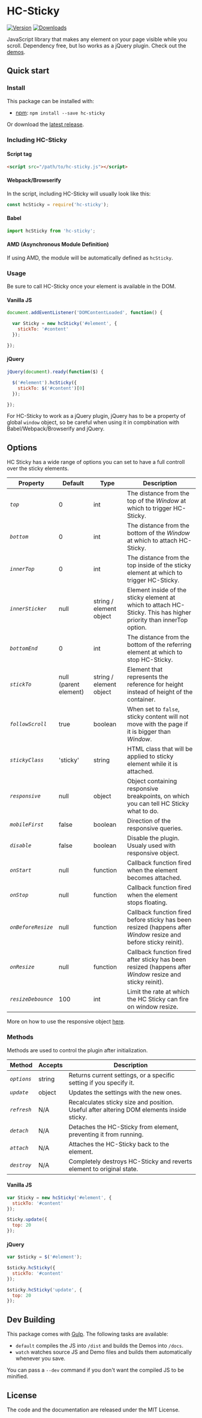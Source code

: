 HC-Sticky
=========

[![Version](https://img.shields.io/npm/v/hc-sticky.svg)](https://www.npmjs.com/package/hc-sticky) [![Downloads](https://img.shields.io/npm/dt/hc-sticky.svg)](https://www.npmjs.com/package/hc-sticky)

JavaScript library that makes any element on your page visible while you scroll. Dependency free, but lso works as a jQuery plugin.
Check out the [demos](https://somewebmedia.github.io/hc-sticky).


## Quick start

### Install

This package can be installed with:

- [npm](https://www.npmjs.com/package/hc-sticky): `npm install --save hc-sticky`

Or download the [latest release](https://github.com/somewebmedia/hc-sticky/releases).



### Including HC-Sticky

#### Script tag
```html
<script src="/path/to/hc-sticky.js"></script>
```

#### Webpack/Browserify

In the script, including HC-Sticky will usually look like this:

```js
const hcSticky = require('hc-sticky');
```

#### Babel

```js
import hcSticky from 'hc-sticky';
```

#### AMD (Asynchronous Module Definition)

If using AMD, the module will be automatically defined as `hcSticky`.


### Usage

Be sure to call HC-Sticky once your element is available in the DOM.

#### Vanilla JS

```js
document.addEventListener('DOMContentLoaded', function() {

  var Sticky = new hcSticky('#element', {
    stickTo: '#content'
  });

});
```

#### jQuery

```js
jQuery(document).ready(function($) {

  $('#element').hcSticky({
    stickTo: $('#content')[0]
  });

});
```

For HC-Sticky to work as a jQuery plugin, jQuery has to be a property of global `window` object, so be careful when using it in compbination with Babel/Webpack/Browserify and jQuery.


## Options

HC Sticky has a wide range of options you can set to have a full controll over the sticky elements.

| Property | Default | Type | Description |
|-----------|---------|-------|-------------|
| *`top`* | 0 | int | The distance from the top of the *Window* at which to trigger HC-Sticky. |
| *`bottom`* | 0 | int | The distance from the bottom of the *Window* at which to attach HC-Sticky. |
| *`innerTop`* | 0 | int | The distance from the top inside of the sticky element at which to trigger HC-Sticky. |
| *`innerSticker`* | null | string / element object | Element inside of the sticky element at which to attach HC-Sticky. This has higher priority than innerTop option. |
| *`bottomEnd`* | 0 | int | The distance from the bottom of the referring element at which to stop HC-Sticky. |
| *`stickTo`* | null (parent element) | string / element object | Element that represents the reference for height instead of height of the container. |
| *`followScroll`* | true | boolean | When set to `false`, sticky content will not move with the page if it is bigger than *Window*. |
| *`stickyClass`* | 'sticky' | string | HTML class that will be applied to sticky element while it is attached. |
| *`responsive`* | null | object | Object containing responsive breakpoints, on which you can tell HC Sticky what to do. |
| *`mobileFirst`* | false | boolean | Direction of the responsive queries. |
| *`disable`* | false | boolean | Disable the plugin. Usualy used with responsive object. |
| *`onStart`* | null | function | Callback function fired when the element becomes attached. |
| *`onStop`* | null | function | Callback function fired when the element stops floating. |
| *`onBeforeResize`* | null | function | Callback function fired before sticky has been resized (happens after *Window* resize and before sticky reinit). |
| *`onResize`* | null | function | Callback function fired after sticky has been resized (happens after *Window* resize and sticky reinit). |
| *`resizeDebounce`* | 100 | int | Limit the rate at which the HC Sticky can fire on window resize. |

More on how to use the responsive object [here](https://github.com/somewebmedia/hc-sticky/issues/55#issuecomment-416826958).


### Methods

Methods are used to control the plugin after initialization.

| Method | Accepts | Description |
|---------|---------|--------------|
| *`options`* | string | Returns current settings, or a specific setting if you specify it. |
| *`update`* | object | Updates the settings with the new ones. |
| *`refresh`* | N/A | Recalculates sticky size and position. Useful after altering DOM elements inside sticky. |
| *`detach`* | N/A | Detaches the HC-Sticky from element, preventing it from running. |
| *`attach`* | N/A | Attaches the HC-Sticky back to the element. |
| *`destroy`* | N/A | Completely destroys HC-Sticky and reverts element to original state. |

#### Vanilla JS

```js
var Sticky = new hcSticky('#element', {
  stickTo: '#content'
});

Sticky.update({
  top: 20
});
```

#### jQuery

```js
var $sticky = $('#element');

$sticky.hcSticky({
  stickTo: '#content'
});

$sticky.hcSticky('update', {
  top: 20
});
```


## Dev Building

This package comes with [Gulp](https://gulpjs.com/). The following tasks are available:

  * `default` compiles the JS into `/dist` and builds the Demos into `/docs`.
  * `watch` watches source JS and Demo files and builds them automatically whenever you save.

You can pass a `--dev` command if you don't want the compiled JS to be minified.


## License

The code and the documentation are released under the MIT License.